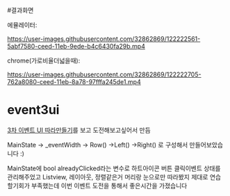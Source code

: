 #결과화면
 
에뮬레이터:
 
https://user-images.githubusercontent.com/32862869/122222561-5abf7580-ceed-11eb-9ede-b4c6430fa29b.mp4

chrome(가로비율더넓을때):
 
https://user-images.githubusercontent.com/32862869/122222705-762a8080-ceed-11eb-8a78-97fffa245de1.mp4


# event3ui

[ 3차 이벤트 UI 따라만들기](https://www.youtube.com/watch?v=8K65mwacm2w)를 보고 도전해보고싶어서 만듬

MainState -> _eventWidth -> Row()
->Left()
->Right()
로 구성해서 만들어보았습니다 :)

MainState에 bool alreadyClicked라는 변수로 하트아이콘 버튼 클릭이벤트 상태를 관리해주었고
Listview, 레이아웃, 정렬같은거 머리랑 눈으로만 따라봤지 제대로 연습할기회가 부족했는데 이번 이벤트 도전을 통해서 좋은시간을 가졌습니다

